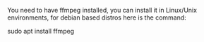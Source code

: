 You need to have ffmpeg installed, you can install it in Linux/Unix environments, for debian based distros here is the command:

sudo apt install ffmpeg
